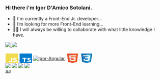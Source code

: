 ### Hi there i'm Igor D'Amico Sotolani.

- 🔭 I'm currently a Front-End Jr. developer...
- 🌱 I’m looking for more Front-End learning...
- 🤝🏾 I will always be willing to collaborate with what little knowledge I have.

<div>
  <a href="https://github.com/igordamicost">
  <img height="180em" src="https://github-readme-stats.vercel.app/api?username=Igordamicost&show_icons=true&theme=gruvbox&include_all_commits=true&count_private=true"/>
  <img height="180em" src="https://github-readme-stats.vercel.app/api/top-langs/?username=igordamicost&layout=compact&langs_count=7&theme=gruvbox"/>
</div>

<div style="display: inline_block"><br>
  <img align="center" alt="Igor-Js" height="30" width="40" src="https://raw.githubusercontent.com/devicons/devicon/master/icons/javascript/javascript-plain.svg">
  <img align="center" alt="Igor-Ts" height="30" width="40" src="https://raw.githubusercontent.com/devicons/devicon/master/icons/typescript/typescript-plain.svg">
  <img align="center" alt="Igor-Angular" height="30" width="40" src="https://raw.githubusercontent.com/devicons/devicon/master/icons/angularjs/plain-wordmark.svg">
  <img align="center" alt="Igora-HTML" height="30" width="40" src="https://raw.githubusercontent.com/devicons/devicon/master/icons/html5/html5-original.svg">
  <img align="center" alt="Igor-CSS" height="30" width="40" src="https://raw.githubusercontent.com/devicons/devicon/master/icons/css3/css3-original.svg">
</div>

  <div>
  <a href="https://www.instagram.com/igordamicost/" target="_blank"><img src="https://img.shields.io/badge/-Instagram-%23E4405F?style=for-the-badge&logo=instagram&logoColor=white" target="_blank"></a>
 <a href="https://discord.gg/DhaHFRN4" target="_blank"><img src="https://img.shields.io/badge/Discord-7289DA?style=for-the-badge&logo=discord&logoColor=white" target="_blank"></a> 
  <a href = "mailto:contatodmsotolani@gmail.com"><img src="https://img.shields.io/badge/-Gmail-%23333?style=for-the-badge&logo=gmail&logoColor=white" target="_blank"></a>
  <a href="https://www.linkedin.com/in/igordamicosotolani/" target="_blank"><img src="https://img.shields.io/badge/-LinkedIn-%230077B5?style=for-the-badge&logo=linkedin&logoColor=white" target="_blank"></a>
</div> 
 ##  
